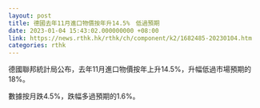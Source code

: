 ```yaml
---
layout: post
title: 德國去年11月進口物價按年升14.5%　低過預期
date: 2023-01-04 15:43:02.000000000 +08:00
link: https://news.rthk.hk/rthk/ch/component/k2/1682485-20230104.htm
categories: rthk
---
```


德國聯邦統計局公布，去年11月進口物價按年上升14.5%，升幅低過市場預期的18%。

數據按月跌4.5%，跌幅多過預期的1.6%。
